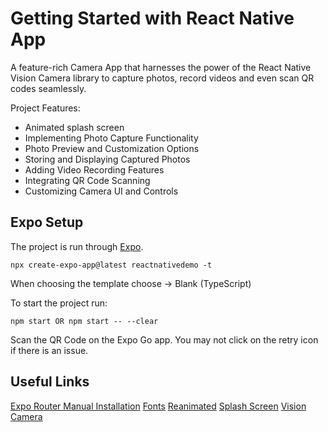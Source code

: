 # Getting Started with React Native App

A feature-rich Camera App that harnesses the power of the React Native Vision Camera library to capture photos, record videos and even scan QR codes seamlessly.

Project Features:
- Animated splash screen
- Implementing Photo Capture Functionality
- Photo Preview and Customization Options
- Storing and Displaying Captured Photos
- Adding Video Recording Features
- Integrating QR Code Scanning
- Customizing Camera UI and Controls

## Expo Setup

The project is run through [Expo](https://github.com/expo/expo).

```
npx create-expo-app@latest reactnativedemo -t
```

When choosing the template choose -> Blank (TypeScript)

To start the project run:

```
npm start OR npm start -- --clear
```

Scan the QR Code on the Expo Go app. You may not click on the retry icon if there is an issue.

## Useful Links

[Expo Router Manual Installation](https://docs.expo.dev/router/installation/#manual-installation)
[Fonts](https://docs.expo.dev/develop/user-interface/fonts/)
[Reanimated](https://docs.expo.dev/versions/latest/sdk/reanimated/)
[Splash Screen](https://docs.expo.dev/versions/latest/sdk/splash-screen/)
[Vision Camera](https://react-native-vision-camera.com/docs/guides)
